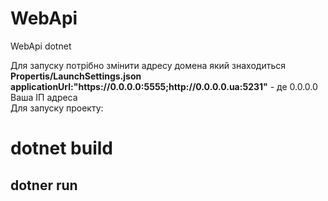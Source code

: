 # WebApi
WebApi dotnet
<div>Для запуску потрібно змінити адресу домена який знаходиться  <b>Propertis/LaunchSettings.json</b></div>
<b>applicationUrl:"https://0.0.0.0:5555;http://0.0.0.0.ua:5231"</b> - де  0.0.0.0  Ваша ІП адреса
<div>Для запуску проекту:<div>
<h1>dotnet build</h2>
<h2>dotner run</h2>
